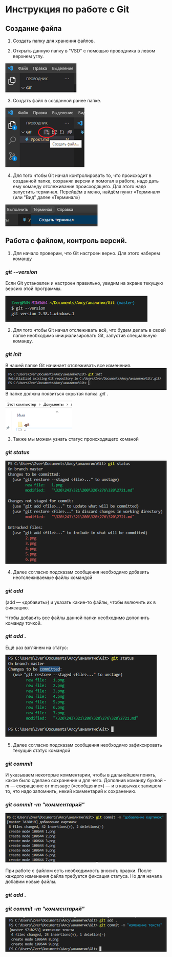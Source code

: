 # Инструкция по работе с Git #

## Создание файла ##

1. Создать папку для хранения файлов.

2. Открыть данную папку в "VSD" с помощью проводника в левом верхнем углу.

![2.png](2.png)

3. Создать файл в созданной ранее папке.

![1.png](1.png)

4. Для того чтобы Git начал контролировать то, что происходит в созданной папке, сохранял
версии и помогал в работе, надо дать ему команду отслеживание происходящего. Для этого надо запустить терминал. Перейдём в меню, найдём пункт «Терминал» (или "Вид" далее «Терминал»)

![3.png](3.png)

## Работа с файлом, контроль версий. ##

1. Для начало проверим, что Git настроен верно. Для этого наберем команду 
### *git --version* ###
Если Git установлен и
настроен правильно, увидим на экране текущую версию этой программы.


![4.png](4.png)

2. Для того чтобы Git начал отслеживать всё, что будем делать в своей папке необходимо инициализировать Git,  запустив специальную команду.

### *git init* ###

В нашей папке Git начинает отслеживать все изменения. 
![5.npg](5.png)
В папке должна появиться скрытая папка *.git* .

![6.png](6.png)

3.  Также мы можем узнать статус происходящего команой 
### *git status* ###

![7.png](7.png)

4. Далее согласно подсказам сообщения необходимо добавить неотслеживаемые файлы командой 
### *git add* ###
(add — «добавить») и указать какие-то
файлы, чтобы включить их в фиксацию.

Чтобы добавить все файлы данной папки необходимо дополнить команду точкой.
### *git add .* ###

Ещё раз взглянем на статус:

![8.png](8.png)

5. Далее согласно подсказам сообщения необходимо зафиксировать текущий статус командой

### *git commit* ###

И указываем некоторые комментарии, чтобы в дальнейшем понять, какое было сделано сохранение и для чего. Дополнив команду буквой *-m* — сокращение от message («сообщение») — и в кавычках запишем то, что
надо запомнить, некий комментарий к сохранению.

### *git commit -m "комментарий"* ###

![9.png](9.png)

При работе с файлом есть необходимость вносить правки. После каждого изменения файла требуется фиксация статуса. Но для начала добавим новые файлы.

### *git add .* ###
### *git commit -m "комментарий"* ###

![10.png](10.png)